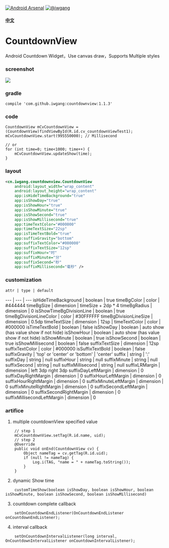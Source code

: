 [![Android Arsenal](https://img.shields.io/badge/Android%20Arsenal-CountdownView-brightgreen.svg?style=flat)](http://android-arsenal.com/details/1/2641) 
[![@iwgang](https://img.shields.io/badge/weibo-%40iwgang-blue.svg)](http://weibo.com/iwgang)

#### [中文](https://github.com/iwgang/CountdownView/blob/master/README_CN.md)


# CountdownView
Android Countdown Widget，Use canvas draw，Supports Multiple styles

### screenshot
![](https://raw.githubusercontent.com/iwgang/CountdownView/master/screenshot/screenshot.gif)  

### gradle
    compile 'com.github.iwgang:countdownview:1.1.3'

### code
```
CountdownView mCvCountdownView = (CountdownView)findViewById(R.id.cv_countdownViewTest1);
mCvCountdownView.start(995550000); // Millisecond

// or
for (int time=0; time<1000; time++) {
    mCvCountdownView.updateShow(time);
}
```

### layout
``` xml
<cn.iwgang.countdownview.CountdownView
    android:layout_width="wrap_content"
    android:layout_height="wrap_content"
    app:isHideTimeBackground="true"
    app:isShowDay="true"
    app:isShowHour="true"
    app:isShowMinute="true"
    app:isShowSecond="true"
    app:isShowMillisecond="true"
    app:timeTextColor="#000000"
    app:timeTextSize="22sp"
    app:isTimeTextBold="true"
    app:suffixGravity="bottom"
    app:suffixTextColor="#000000"
    app:suffixTextSize="12sp"
    app:suffixHour="时"
    app:suffixMinute="分"
    app:suffixSecond="秒"
    app:suffixMillisecond="毫秒" />
```

### customization
    attr | type | default
--- | --- | ---
isHideTimeBackground | boolean | true
timeBgColor  | color      | #444444
timeBgSize   | dimension  | timeSize + 2dp * 4
timeBgRadius | dimension  | 0
isShowTimeBgDivisionLine | boolean  | true
timeBgDivisionLineColor | color | #30FFFFFF
timeBgDivisionLineSize  | dimension | 0.5dp
timeTextSize   | dimension | 12sp | 
timeTextColor  | color | #000000
isTimeTextBold | boolean | false
isShowDay  | boolean | auto show (has value show if not hide)
isShowHour  | boolean | auto show (has value show if not hide)
isShowMinute  | boolean | true
isShowSecond  | boolean | true
isShowMillisecond  | boolean | false
suffixTextSize | dimension | 12sp
suffixTextColor  | color | #000000
isSuffixTextBold  | boolean | false
suffixGravity | 'top' or 'center' or 'bottom' | 'center'
suffix | string | ':'
suffixDay  | string | null
suffixHour  | string | null
suffixMinute  | string | null
suffixSecond  | string | null
suffixMillisecond  | string | null
suffixLRMargin  | dimension | left 3dp right 3dp
suffixDayLeftMargin | dimension | 0
suffixDayRightMargin  | dimension | 0
suffixHourLeftMargin  | dimension | 0
suffixHourRightMargin  | dimension | 0
suffixMinuteLeftMargin | dimension | 0
suffixMinuteRightMargin  | dimension | 0
suffixSecondLeftMargin  | dimension | 0
suffixSecondRightMargin  | dimension | 0
suffixMillisecondLeftMargin | dimension | 0

### artifice
1. multiple countdownView specified value
```
    // step 1
    mCvCountdownView.setTag(R.id.name, uid);
    // step 2
    @Override
    public void onEnd(CountdownView cv) {
        Object nameTag = cv.getTag(R.id.uid);
        if (null != nameTag) {
            Log.i(TAG, "name = " + nameTag.toString());
        }
    }
```
2. dynamic Show time
```
    customTimeShow(boolean isShowDay, boolean isShowHour, boolean  isShowMinute, boolean isShowSecond, boolean isShowMillisecond)
```
3. countdown complete callback
```
    setOnCountdownEndListener(OnCountdownEndListener onCountdownEndListener);
```
4. interval callback
```
    setOnCountdownIntervalListener(long interval, OnCountdownIntervalListener onCountdownIntervalListener);
```
